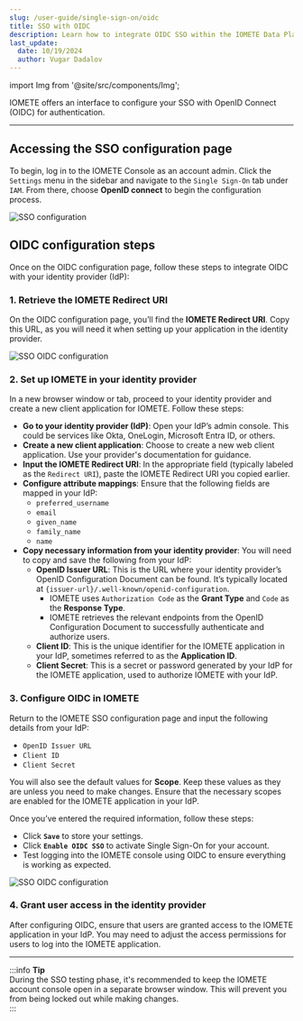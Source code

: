 ```yaml
---
slug: /user-guide/single-sign-on/oidc
title: SSO with OIDC
description: Learn how to integrate OIDC SSO within the IOMETE Data Plane
last_update:
  date: 10/19/2024
  author: Vugar Dadalov
---
```


import Img from '@site/src/components/Img';

IOMETE offers an interface to configure your SSO with OpenID Connect (OIDC) for authentication.

---

## Accessing the SSO configuration page

To begin, log in to the IOMETE Console as an account admin. Click the `Settings` menu in the sidebar and navigate to the `Single Sign-On` tab under `IAM`. From there, choose **OpenID connect** to begin the configuration process.

<Img src="/img/user-guide/iam/sso/sso.png" alt="SSO configuration"/>

## OIDC configuration steps

Once on the OIDC configuration page, follow these steps to integrate OIDC with your identity provider (IdP):

### 1. Retrieve the IOMETE Redirect URI

On the OIDC configuration page, you’ll find the **IOMETE Redirect URI**. Copy this URL, as you will need it when setting up your application in the identity provider.

<Img src="/img/user-guide/iam/sso/oidc.png" alt="SSO OIDC configuration" maxWidth="500px" />

### 2. Set up IOMETE in your identity provider

In a new browser window or tab, proceed to your identity provider and create a new client application for IOMETE. Follow these steps:

- **Go to your identity provider (IdP)**: Open your IdP’s admin console. This could be services like Okta, OneLogin, Microsoft Entra ID, or others.
- **Create a new client application**: Choose to create a new web client application. Use your provider's documentation for guidance.
- **Input the IOMETE Redirect URI**: In the appropriate field (typically labeled as the `Redirect URI`), paste the IOMETE Redirect URI you copied earlier.
- **Configure attribute mappings**: Ensure that the following fields are mapped in your IdP:
  - `preferred_username`
  - `email`
  - `given_name`
  - `family_name`
  - `name`
- **Copy necessary information from your identity provider**: You will need to copy and save the following from your IdP:
  - **OpenID Issuer URL**: This is the URL where your identity provider’s OpenID Configuration Document can be found. It’s typically located at `{issuer-url}/.well-known/openid-configuration`.
    - IOMETE uses `Authorization Code` as the **Grant Type** and `Code` as the **Response Type**.
    - IOMETE retrieves the relevant endpoints from the OpenID Configuration Document to successfully authenticate and authorize users.
  - **Client ID**: This is the unique identifier for the IOMETE application in your IdP, sometimes referred to as the **Application ID**.
  - **Client Secret**: This is a secret or password generated by your IdP for the IOMETE application, used to authorize IOMETE with your IdP.

### 3. Configure OIDC in IOMETE

Return to the IOMETE SSO configuration page and input the following details from your IdP:

- `OpenID Issuer URL`
- `Client ID`
- `Client Secret`

You will also see the default values for **Scope**. Keep these values as they are unless you need to make changes. Ensure that the necessary scopes are enabled for the IOMETE application in your IdP.

Once you’ve entered the required information, follow these steps:

- Click **`Save`** to store your settings.
- Click **`Enable OIDC SSO`** to activate Single Sign-On for your account.
- Test logging into the IOMETE console using OIDC to ensure everything is working as expected.

<Img src="/img/user-guide/iam/sso/oidc-configured.png" alt="SSO OIDC configuration" maxWidth="500px" />

### 4. Grant user access in the identity provider

After configuring OIDC, ensure that users are granted access to the IOMETE application in your IdP. You may need to adjust the access permissions for users to log into the IOMETE application.

---

:::info **Tip**  
During the SSO testing phase, it's recommended to keep the IOMETE account console open in a separate browser window. This will prevent you from being locked out while making changes.  
:::
